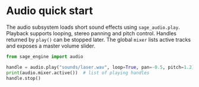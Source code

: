 # Audio quick start

The audio subsystem loads short sound effects using `sage_audio.play`. Playback
supports looping, stereo panning and pitch control. Handles returned by
`play()` can be stopped later. The global ``mixer`` lists active tracks and
exposes a master volume slider.

```python
from sage_engine import audio

handle = audio.play("sounds/laser.wav", loop=True, pan=-0.5, pitch=1.2)
print(audio.mixer.active())  # list of playing handles
handle.stop()
```
